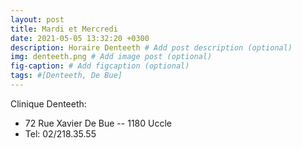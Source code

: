 ```yaml
---
layout: post
title: Mardi et Mercredi
date: 2021-05-05 13:32:20 +0300
description: Horaire Denteeth # Add post description (optional)
img: denteeth.png # Add image post (optional)
fig-caption: # Add figcaption (optional)
tags: #[Denteeth, De Bue]
---
```

Clinique Denteeth:

- 72 Rue Xavier De Bue -- 1180 Uccle
- Tel: 02/218.35.55
